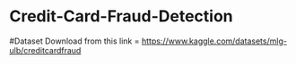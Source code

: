 # Credit-Card-Fraud-Detection
#Dataset Download from this link = https://www.kaggle.com/datasets/mlg-ulb/creditcardfraud
